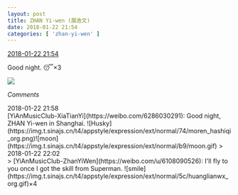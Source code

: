 ```yaml
---
layout: post
title: ZHAN Yi-wen (展逸文)
date: 2018-01-22 21:54
categories: [ 'zhan-yi-wen' ]
---
```


<div class="weibo-info">
  <a href="https://weibo.com/6108090526/FFAiH41NW">2018-01-22 21:54</a>
</div>

Good night. 😴×3

<!-- more -->

<a href="https://wx2.sinaimg.cn/mw690/006FmVn8gy1fnpq821uz4j30qo0qotc6.jpg">
  <img class="weibo-pic-preview" src="https://wx2.sinaimg.cn/orj360/006FmVn8gy1fnpq821uz4j30qo0qotc6.jpg" />
</a>

*Comments*

<div class="weibo-info">2018-01-22 21:58</div>
[YiAnMusicClub-XiaTianYi](https://weibo.com/6286030291): Good night, ZHAN Yi-wen in Shanghai. ![Husky](https://img.t.sinajs.cn/t4/appstyle/expression/ext/normal/74/moren_hashiqi_org.png)![moon](https://img.t.sinajs.cn/t4/appstyle/expression/ext/normal/b9/moon.gif)
> <div class="weibo-info">2018-01-22 22:02</div>
> [YiAnMusicClub-ZhanYiWen](https://weibo.com/u/6108090526): I'll fly to you once I got the skill from Superman. ![smile](https://img.t.sinajs.cn/t4/appstyle/expression/ext/normal/5c/huanglianwx_org.gif)×4
